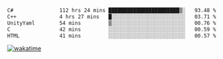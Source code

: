<!--START_SECTION:waka-->

```txt
C#               112 hrs 24 mins ███████████████████████▒░   93.48 %
C++              4 hrs 27 mins   █░░░░░░░░░░░░░░░░░░░░░░░░   03.71 %
UnityYaml        54 mins         ▒░░░░░░░░░░░░░░░░░░░░░░░░   00.76 %
C                42 mins         ░░░░░░░░░░░░░░░░░░░░░░░░░   00.59 %
HTML             41 mins         ░░░░░░░░░░░░░░░░░░░░░░░░░   00.57 %
```

<!--END_SECTION:waka-->
[![wakatime](https://wakatime.com/badge/user/6c2f442e-41b4-42e3-bc06-d5d8203ad1da.svg)](https://wakatime.com/@6c2f442e-41b4-42e3-bc06-d5d8203ad1da)
